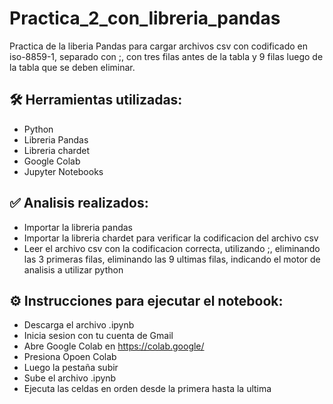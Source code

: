 # Practica_2_con_libreria_pandas
Practica de la liberia Pandas para cargar archivos csv con codificado en iso-8859-1, separado con ;, con tres filas antes de la tabla y 9 filas luego de la tabla que se deben eliminar.

## 🛠️ Herramientas utilizadas:

- Python
- Libreria Pandas
- Libreria chardet
- Google Colab
- Jupyter Notebooks

## ✅ Analisis realizados:

- Importar la libreria pandas
- Importar la libreria chardet para verificar la codificacion del archivo csv
- Leer el archivo csv con la codificacion correcta, utilizando ;, eliminando las 3 primeras filas, eliminando las 9 ultimas filas, indicando el motor de analisis a utilizar python

## ⚙️ Instrucciones para ejecutar el notebook:

- Descarga el archivo .ipynb
- Inicia sesion con tu cuenta de Gmail
- Abre Google Colab en https://colab.google/
- Presiona Opoen Colab
- Luego la pestaña subir
- Sube el archivo .ipynb
- Ejecuta las celdas en orden desde la primera hasta la ultima
